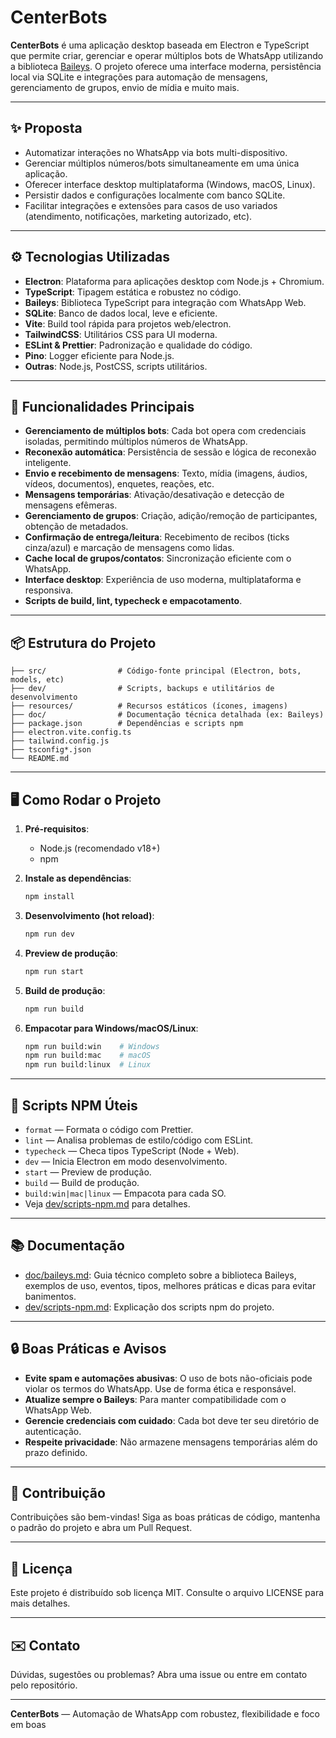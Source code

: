 # CenterBots

**CenterBots** é uma aplicação desktop baseada em Electron e TypeScript que permite criar, gerenciar e operar múltiplos bots de WhatsApp utilizando a biblioteca [Baileys](https://github.com/WhiskeySockets/Baileys). O projeto oferece uma interface moderna, persistência local via SQLite e integrações para automação de mensagens, gerenciamento de grupos, envio de mídia e muito mais.

---

## ✨ Proposta

- Automatizar interações no WhatsApp via bots multi-dispositivo.
- Gerenciar múltiplos números/bots simultaneamente em uma única aplicação.
- Oferecer interface desktop multiplataforma (Windows, macOS, Linux).
- Persistir dados e configurações localmente com banco SQLite.
- Facilitar integrações e extensões para casos de uso variados (atendimento, notificações, marketing autorizado, etc).

---

## ⚙️ Tecnologias Utilizadas

- **Electron**: Plataforma para aplicações desktop com Node.js + Chromium.
- **TypeScript**: Tipagem estática e robustez no código.
- **Baileys**: Biblioteca TypeScript para integração com WhatsApp Web.
- **SQLite**: Banco de dados local, leve e eficiente.
- **Vite**: Build tool rápida para projetos web/electron.
- **TailwindCSS**: Utilitários CSS para UI moderna.
- **ESLint & Prettier**: Padronização e qualidade do código.
- **Pino**: Logger eficiente para Node.js.
- **Outras**: Node.js, PostCSS, scripts utilitários.

---

## 🚀 Funcionalidades Principais

- **Gerenciamento de múltiplos bots**: Cada bot opera com credenciais isoladas, permitindo múltiplos números de WhatsApp.
- **Reconexão automática**: Persistência de sessão e lógica de reconexão inteligente.
- **Envio e recebimento de mensagens**: Texto, mídia (imagens, áudios, vídeos, documentos), enquetes, reações, etc.
- **Mensagens temporárias**: Ativação/desativação e detecção de mensagens efêmeras.
- **Gerenciamento de grupos**: Criação, adição/remoção de participantes, obtenção de metadados.
- **Confirmação de entrega/leitura**: Recebimento de recibos (ticks cinza/azul) e marcação de mensagens como lidas.
- **Cache local de grupos/contatos**: Sincronização eficiente com o WhatsApp.
- **Interface desktop**: Experiência de uso moderna, multiplataforma e responsiva.
- **Scripts de build, lint, typecheck e empacotamento**.

---

## 📦 Estrutura do Projeto

```
├── src/                # Código-fonte principal (Electron, bots, models, etc)
├── dev/                # Scripts, backups e utilitários de desenvolvimento
├── resources/          # Recursos estáticos (ícones, imagens)
├── doc/                # Documentação técnica detalhada (ex: Baileys)
├── package.json        # Dependências e scripts npm
├── electron.vite.config.ts
├── tailwind.config.js
├── tsconfig*.json
└── README.md
```

---

## 🖥️ Como Rodar o Projeto

1. **Pré-requisitos**:

   - Node.js (recomendado v18+)
   - npm

2. **Instale as dependências**:

   ```bash
   npm install
   ```

3. **Desenvolvimento (hot reload)**:

   ```bash
   npm run dev
   ```

4. **Preview de produção**:

   ```bash
   npm run start
   ```

5. **Build de produção**:

   ```bash
   npm run build
   ```

6. **Empacotar para Windows/macOS/Linux**:
   ```bash
   npm run build:win    # Windows
   npm run build:mac    # macOS
   npm run build:linux  # Linux
   ```

---

## 📝 Scripts NPM Úteis

- `format` — Formata o código com Prettier.
- `lint` — Analisa problemas de estilo/código com ESLint.
- `typecheck` — Checa tipos TypeScript (Node + Web).
- `dev` — Inicia Electron em modo desenvolvimento.
- `start` — Preview de produção.
- `build` — Build de produção.
- `build:win|mac|linux` — Empacota para cada SO.
- Veja [dev/scripts-npm.md](dev/scripts-npm.md) para detalhes.

---

## 📚 Documentação

- [doc/baileys.md](doc/baileys.md): Guia técnico completo sobre a biblioteca Baileys, exemplos de uso, eventos, tipos, melhores práticas e dicas para evitar banimentos.
- [dev/scripts-npm.md](dev/scripts-npm.md): Explicação dos scripts npm do projeto.

---

## 🔒 Boas Práticas e Avisos

- **Evite spam e automações abusivas**: O uso de bots não-oficiais pode violar os termos do WhatsApp. Use de forma ética e responsável.
- **Atualize sempre o Baileys**: Para manter compatibilidade com o WhatsApp Web.
- **Gerencie credenciais com cuidado**: Cada bot deve ter seu diretório de autenticação.
- **Respeite privacidade**: Não armazene mensagens temporárias além do prazo definido.

---

## 🤝 Contribuição

Contribuições são bem-vindas! Siga as boas práticas de código, mantenha o padrão do projeto e abra um Pull Request.

---

## 📄 Licença

Este projeto é distribuído sob licença MIT. Consulte o arquivo LICENSE para mais detalhes.

---

## ✉️ Contato

Dúvidas, sugestões ou problemas? Abra uma issue ou entre em contato pelo repositório.

---

**CenterBots** — Automação de WhatsApp com robustez, flexibilidade e foco em boas
